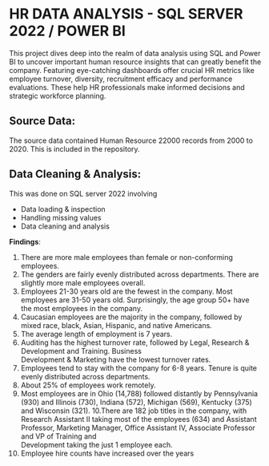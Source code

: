 # HR DATA ANALYSIS - SQL SERVER 2022 / POWER BI
This project dives deep into the realm of data analysis using SQL and Power BI to uncover important human resource insights that can greatly benefit the company.
Featuring eye-catching dashboards offer crucial HR metrics like employee turnover, diversity, recruitment efficacy and performance evaluations. These help HR 
professionals make informed decisions and strategic workforce planning.

## Source Data:
The source data contained Human Resource 22000 records from 2000 to 2020. This is included in the repository.

## Data Cleaning & Analysis:
This was done on SQL server 2022 involving
- Data loading & inspection
- Handling missing values
- Data cleaning and analysis

**Findings**:
1. There are more male employees than female or non-conforming employees.
2. The genders are fairly evenly distributed across departments. There are slightly more male employees overall.
3. Employees 21-30 years old are the fewest in the company. Most employees are 31-50 years old. Surprisingly, the age    group 50+ have the most employees in the company.
4. Caucasian employees are the majority in the company, followed by mixed race, black, Asian, Hispanic, and native       Americans.
5. The average length of employment is 7 years.
6.  Auditing has the highest turnover rate, followed by Legal, Research & Development and Training. Business         
   Development & Marketing have the lowest turnover rates.
7. Employees tend to stay with the company for 6-8 years. Tenure is quite evenly distributed across departments.
8. About 25% of employees work remotely.
9. Most employees are in Ohio (14,788) followed distantly by Pennsylvania (930) and Illinois (730), Indiana (572),       Michigan (569), Kentucky (375) and Wisconsin (321).
10.There are 182 job titles in the company, with Research Assistant II taking most of the employees (634) and            Assistant Professor, Marketing Manager, Office Assistant IV, Associate Professor and VP of Training and           
   Development taking the just 1 employee each.
11. Employee hire counts have increased over the years
